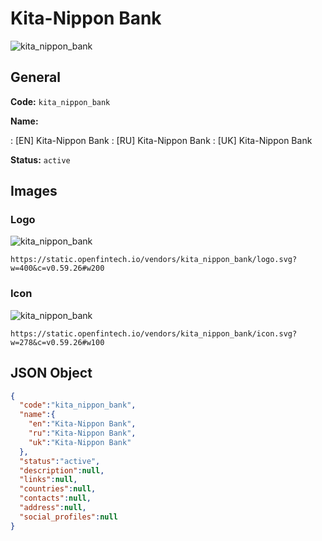 
# Kita-Nippon Bank 
![kita_nippon_bank](https://static.openfintech.io/vendors/kita_nippon_bank/logo.svg?w=400&c=v0.59.26#w200)  

## General 
 
**Code:** `kita_nippon_bank` 
 
**Name:** 
 
:	[EN] Kita-Nippon Bank 
:	[RU] Kita-Nippon Bank 
:	[UK] Kita-Nippon Bank 
 
**Status:** `active` 
 

## Images 

### Logo 
 
![kita_nippon_bank](https://static.openfintech.io/vendors/kita_nippon_bank/logo.svg?w=400&c=v0.59.26#w200)  

```
https://static.openfintech.io/vendors/kita_nippon_bank/logo.svg?w=400&c=v0.59.26#w200
```  

### Icon 
 
![kita_nippon_bank](https://static.openfintech.io/vendors/kita_nippon_bank/icon.svg?w=278&c=v0.59.26#w100)  

```
https://static.openfintech.io/vendors/kita_nippon_bank/icon.svg?w=278&c=v0.59.26#w100
```  

## JSON Object 

```json
{
  "code":"kita_nippon_bank",
  "name":{
    "en":"Kita-Nippon Bank",
    "ru":"Kita-Nippon Bank",
    "uk":"Kita-Nippon Bank"
  },
  "status":"active",
  "description":null,
  "links":null,
  "countries":null,
  "contacts":null,
  "address":null,
  "social_profiles":null
}
```  
